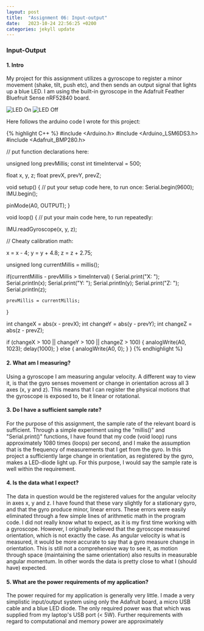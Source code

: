 ```yaml
---
layout: post
title:  "Assignment 06: Input-output"
date:   2023-10-24 22:56:25 +0200
categories: jekyll update
---
```


### **Input-Output**  

#### 1. Intro

My project for this assignment utilizes a gyroscope to register a minor movement (shake, tilt, push etc), and then sends an output signal that lights up a blue LED. I am using the built-in gyroscope in the Adafruit Feather Bluefruit Sense nRF52840 board. 

![LED On](https://github.com/PrinceSig/ADA525/issues/2#issue-1960042924)
![LED Off](https://github.com/PrinceSig/ADA525/issues/1#issue-1960042571)

Here follows the arduino code I wrote for this project: 

{% highlight C++ %}
#include <Arduino.h>
#include <Arduino_LSM6DS3.h>
#include <Adafruit_BMP280.h>

// put function declarations here:


unsigned long prevMillis;
const int timeInterval = 500;

float x, y, z;
float prevX, prevY, prevZ;

void setup() {
  // put your setup code here, to run once:
  Serial.begin(9600);
  IMU.begin();

  pinMode(A0, OUTPUT);
}

void loop() {
  // put your main code here, to run repeatedly:

  IMU.readGyroscope(x, y, z);
  
  // Cheaty calibration math:

  x = x - 4;
  y = y + 4.8;
  z = z + 2.75;

  unsigned long currentMillis = millis();

  if(currentMillis - prevMillis > timeInterval)
  {
    Serial.print("X: ");
    Serial.println(x);
    Serial.print("Y: ");
    Serial.println(y);
    Serial.print("Z: ");
    Serial.println(z);

    prevMillis = currentMillis;
  }

  int changeX = abs(x - prevX);
  int changeY = abs(y - prevY);
  int changeZ = abs(z - prevZ);

  if (changeX > 100 || changeY > 100 || changeZ > 100)
  {
    analogWrite(A0, 1023);
    delay(1000);
  }
  else
  {
    analogWrite(A0, 0);
  }
}
{% endhighlight %}

#### 2. What am I measuring?

Using a gyroscope I am measuring angular velocity. A different way to view it, is that the gyro senses movement or change in orientation across all 3 axes (x, y and z). This means that I can register the physical motions that the gyroscope is exposed to, be it linear or rotational.

#### 3. Do I have a sufficient sample rate?

For the purpose of this assignment, the sample rate of the relevant board is sufficient. Through a simple experiment using the "millis()" and "Serial.print()" functions, I have found that my code (void loop) runs approximately 1080 times (loops) per second, and I make the assumption that is the frequency of measurements that I get from the gyro. In this project a sufficiently large change in orientation, as registered by the gyro, makes a LED-diode light up. For this purpose, I would say the sample rate is well within the requirement. 

#### 4. Is the data what I expect?

The data in question would be the registered values for the angular velocity in axes x, y and z. I have found that these vary slightly for a stationary gyro, and that the gyro produce minor, linear errors. These errors were easily eliminated through a few simple lines of arithmetic math in the program code. I did not really know what to expect, as it is my first time working with a gyroscope. However, I originally believed that the gyroscope measured orientation, which is not exactly the case. As angular velocity is what is measured, it would be more accurate to say that a gyro measure change in orientation. This is still not a comprehensive way to see it, as motion through space (maintaining the same orientation) also results in measurable angular momentum. In other words the data is pretty close to what I (should have) expected.

#### 5. What are the power requirements of my application?

The power required for my application is generally very little. I made a very simplistic input/output system using only the Adafruit board, a micro USB cable and a blue LED diode. The only required power was that which was supplied from my laptop's USB port (< 5W). Further requirements with regard to computational and memory power are approximately 
